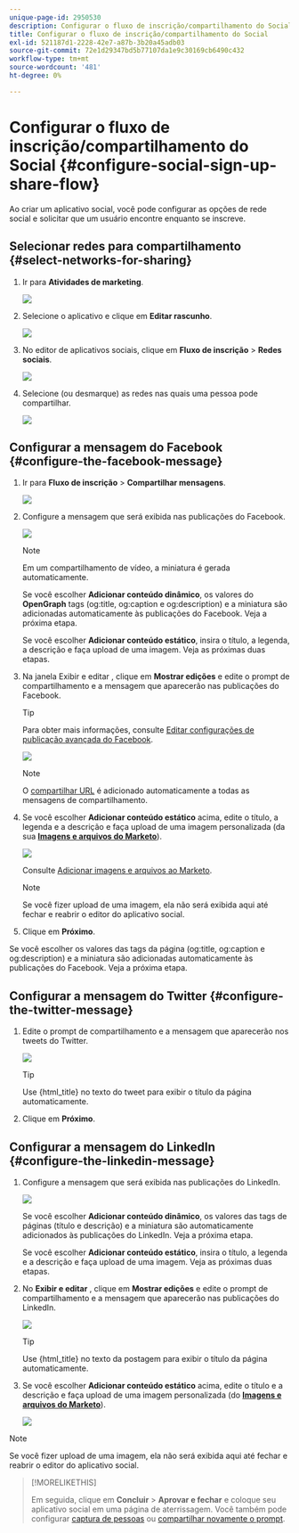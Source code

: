 ```yaml
---
unique-page-id: 2950530
description: Configurar o fluxo de inscrição/compartilhamento do Social - Documentos do Marketo - Documentação do produto
title: Configurar o fluxo de inscrição/compartilhamento do Social
exl-id: 521187d1-2228-42e7-a87b-3b20a45adb03
source-git-commit: 72e1d29347bd5b77107da1e9c30169cb6490c432
workflow-type: tm+mt
source-wordcount: '481'
ht-degree: 0%

---
```


# Configurar o fluxo de inscrição/compartilhamento do Social {#configure-social-sign-up-share-flow}

Ao criar um aplicativo social, você pode configurar as opções de rede social e solicitar que um usuário encontre enquanto se inscreve.

## Selecionar redes para compartilhamento {#select-networks-for-sharing}

1. Ir para **Atividades de marketing**.

   ![](assets/ma-1.png)

1. Selecione o aplicativo e clique em **Editar rascunho**.

   ![](assets/image2014-9-22-13-3a57-3a43.png)

1. No editor de aplicativos sociais, clique em **Fluxo de inscrição** > **Redes sociais**.

   ![](assets/three.png)

1. Selecione (ou desmarque) as redes nas quais uma pessoa pode compartilhar.

   ![](assets/four.png)

## Configurar a mensagem do Facebook {#configure-the-facebook-message}

1. Ir para **Fluxo de inscrição** > **Compartilhar mensagens**.

   ![](assets/five.png)

1. Configure a mensagem que será exibida nas publicações do Facebook.

   ![](assets/image2014-9-22-13-3a58-3a54.png)

   >[!NOTE]
   >
   >Em um compartilhamento de vídeo, a miniatura é gerada automaticamente.

   Se você escolher **Adicionar conteúdo dinâmico**, os valores do **OpenGraph** tags (og:title, og:caption e og:description) e a miniatura são adicionadas automaticamente às publicações do Facebook. Veja a próxima etapa.

   Se você escolher **Adicionar conteúdo estático**, insira o título, a legenda, a descrição e faça upload de uma imagem. Veja as próximas duas etapas.

1. Na janela Exibir e editar , clique em **Mostrar edições** e edite o prompt de compartilhamento e a mensagem que aparecerão nas publicações do Facebook.

   >[!TIP]
   >
   >Para obter mais informações, consulte [Editar configurações de publicação avançada do Facebook](/help/marketo/product-docs/demand-generation/facebook/edit-facebook-rich-post-settings.md).

   ![](assets/image2014-9-22-13-3a59-3a57.png)

   >[!NOTE]
   >
   >O [compartilhar URL](/help/marketo/product-docs/demand-generation/social/social-functions/choose-the-share-url-for-a-social-app.md) é adicionado automaticamente a todas as mensagens de compartilhamento.

1. Se você escolher **Adicionar conteúdo estático** acima, edite o título, a legenda e a descrição e faça upload de uma imagem personalizada (da sua [**Imagens e arquivos do Marketo**](/help/marketo/product-docs/demand-generation/images-and-files/add-images-and-files-to-marketo.md)).

   ![](assets/image2014-9-22-14-3a1-3a11.png)

   Consulte [Adicionar imagens e arquivos ao Marketo](/help/marketo/product-docs/demand-generation/images-and-files/add-images-and-files-to-marketo.md).

   >[!NOTE]
   >
   >Se você fizer upload de uma imagem, ela não será exibida aqui até fechar e reabrir o editor do aplicativo social.

1. Clique em **Próximo**.

Se você escolher os valores das tags da página (og:title, og:caption e og:description) e a miniatura são adicionadas automaticamente às publicações do Facebook. Veja a próxima etapa.

## Configurar a mensagem do Twitter {#configure-the-twitter-message}

1. Edite o prompt de compartilhamento e a mensagem que aparecerão nos tweets do Twitter.

   ![](assets/image2014-9-22-14-3a2-3a31.png)

   >[!TIP]
   >
   >Use {html_title} no texto do tweet para exibir o título da página automaticamente.

1. Clique em **Próximo**.

## Configurar a mensagem do LinkedIn {#configure-the-linkedin-message}

1. Configure a mensagem que será exibida nas publicações do LinkedIn.

   ![](assets/image2014-9-22-14-3a3-3a8.png)

   Se você escolher **Adicionar conteúdo dinâmico**, os valores das tags de páginas (título e descrição) e a miniatura são automaticamente adicionados às publicações do LinkedIn. Veja a próxima etapa.

   Se você escolher **Adicionar conteúdo estático**, insira o título, a legenda e a descrição e faça upload de uma imagem. Veja as próximas duas etapas.

1. No **Exibir e editar** , clique em **Mostrar edições** e edite o prompt de compartilhamento e a mensagem que aparecerão nas publicações do LinkedIn.

   ![](assets/image2014-9-22-14-3a4-3a6.png)

   >[!TIP]
   >
   >Use {html_title} no texto da postagem para exibir o título da página automaticamente.

1. Se você escolher **Adicionar conteúdo estático** acima, edite o título e a descrição e faça upload de uma imagem personalizada (do [**Imagens e arquivos do Marketo**](/help/marketo/product-docs/demand-generation/images-and-files/add-images-and-files-to-marketo.md)).

   ![](assets/image2014-9-22-13-3a55-3a17.png)

>[!NOTE]
>
>Se você fizer upload de uma imagem, ela não será exibida aqui até fechar e reabrir o editor do aplicativo social.

>[!MORELIKETHIS]
>
>Em seguida, clique em **Concluir** > **Aprovar e fechar** e coloque seu aplicativo social em uma página de aterrissagem. Você também pode configurar [captura de pessoas](/help/marketo/product-docs/demand-generation/social/configuring-social-actions/configure-person-capture-for-a-social-app.md) ou [compartilhar novamente o prompt](/help/marketo/product-docs/demand-generation/social/configuring-social-actions/configure-re-share-email-and-prompt-for-a-social-app.md).
